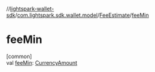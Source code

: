 //[lightspark-wallet-sdk](../../../index.md)/[com.lightspark.sdk.wallet.model](../index.md)/[FeeEstimate](index.md)/[feeMin](fee-min.md)

# feeMin

[common]\
val [feeMin](fee-min.md): [CurrencyAmount](../-currency-amount/index.md)
